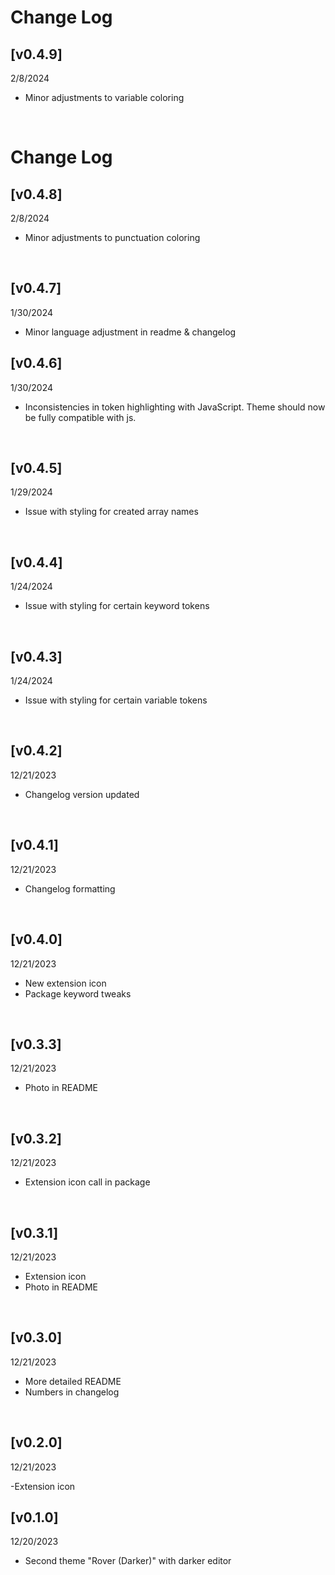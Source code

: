 # Change Log
## [v0.4.9]
2/8/2024

- Minor adjustments to variable coloring
<br>

# Change Log
## [v0.4.8]
2/8/2024

- Minor adjustments to punctuation coloring
<br>


## [v0.4.7]
1/30/2024

- Minor language adjustment in readme & changelog

## [v0.4.6]
1/30/2024

- Inconsistencies in token highlighting with JavaScript. Theme should now be fully compatible with js.
<br>


## [v0.4.5]
1/29/2024

- Issue with styling for created array names
<br>


## [v0.4.4]
1/24/2024

- Issue with styling for certain keyword tokens
<br>


## [v0.4.3]
1/24/2024

- Issue with styling for certain variable tokens
<br>


## [v0.4.2]
12/21/2023

- Changelog version updated
<br>


## [v0.4.1]
12/21/2023

- Changelog formatting
<br>


## [v0.4.0]
12/21/2023

- New extension icon
- Package keyword tweaks
<br>


## [v0.3.3]
12/21/2023

- Photo in README
<br>


## [v0.3.2]
12/21/2023

- Extension icon call in package
<br>


## [v0.3.1]
12/21/2023

- Extension icon
- Photo in README
<br>


## [v0.3.0] 
12/21/2023

- More detailed README
- Numbers in changelog
<br>


## [v0.2.0]
12/21/2023

-Extension icon
<br>


## [v0.1.0]
12/20/2023

- Second theme "Rover (Darker)" with darker editor
